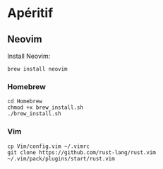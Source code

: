 # Apéritif

## Neovim

Install Neovim:
```
brew install neovim
```

### Homebrew
```
cd Homebrew
chmod +x brew_install.sh
./brew_install.sh
```

### Vim
```
cp Vim/config.vim ~/.vimrc
git clone https://github.com/rust-lang/rust.vim ~/.vim/pack/plugins/start/rust.vim
```
